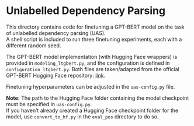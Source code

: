 # Unlabelled Dependency Parsing

This directory contains code for finetuning a GPT-BERT model on the task of unlabelled dependency parsing (UAS).  
A shell script is included to run three finetuning experiments, each with a different random seed.

The GPT-BERT model implementation (with Hugging Face wrappers) is provided in `modeling_ltgbert.py`, and the configuration is defined in `configuration_ltgbert.py`. Both files are taken/adapted from the official GPT-BERT Hugging Face repository: [link](https://huggingface.co/ltg/gpt-bert-babylm-base/tree/main).

Finetuning hyperparameters can be adjusted in the `uas-config.py` file.

**Note:** The path to the Hugging Face folder containing the model checkpoint must be specified in `uas-config.py`.  
If you haven’t already created a Hugging Face checkpoint folder for the model, use `convert_to_hf.py` in the `eval_pos`
directory to do so.
